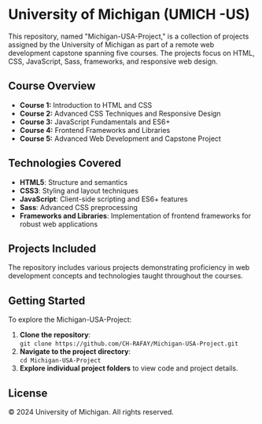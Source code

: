 <h1>University of Michigan (UMICH -US)</h1>

<p>This repository, named "Michigan-USA-Project," is a collection of projects assigned by the University of Michigan as part of a remote web development capstone spanning five courses. The projects focus on HTML, CSS, JavaScript, Sass, frameworks, and responsive web design.</p>

<h2>Course Overview</h2>
<ul>
  <li><strong>Course 1:</strong> Introduction to HTML and CSS</li>
  <li><strong>Course 2:</strong> Advanced CSS Techniques and Responsive Design</li>
  <li><strong>Course 3:</strong> JavaScript Fundamentals and ES6+</li>
  <li><strong>Course 4:</strong> Frontend Frameworks and Libraries</li>
  <li><strong>Course 5:</strong> Advanced Web Development and Capstone Project</li>
</ul>

<h2>Technologies Covered</h2>
<ul>
  <li><strong>HTML5</strong>: Structure and semantics</li>
  <li><strong>CSS3</strong>: Styling and layout techniques</li>
  <li><strong>JavaScript</strong>: Client-side scripting and ES6+ features</li>
  <li><strong>Sass</strong>: Advanced CSS preprocessing</li>
  <li><strong>Frameworks and Libraries</strong>: Implementation of frontend frameworks for robust web applications</li>
</ul>

<h2>Projects Included</h2>
<p>The repository includes various projects demonstrating proficiency in web development concepts and technologies taught throughout the courses.</p>

<h2>Getting Started</h2>
<p>To explore the Michigan-USA-Project:</p>
<ol>
  <li><strong>Clone the repository</strong>:<br>
  <code>git clone https://github.com/CH-RAFAY/Michigan-USA-Project.git</code></li>
  <li><strong>Navigate to the project directory</strong>:<br>
  <code>cd Michigan-USA-Project</code></li>
  <li><strong>Explore individual project folders</strong> to view code and project details.</li>
</ol>

<h2>License</h2>
<p>© 2024 University of Michigan. All rights reserved.</p>
